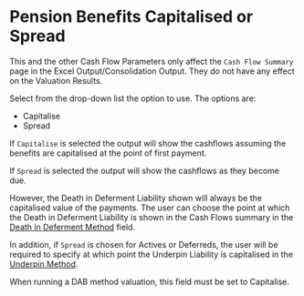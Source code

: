 # Pension Benefits Capitalised or Spread

This and the other Cash Flow Parameters only affect the `Cash Flow
Summary` page in the Excel Output/Consolidation Output. They do not have
any effect on the Valuation Results.

Select from the drop-down list the option to use. The options are:

-   Capitalise
-   Spread

If `Capitalise` is selected the output will show the cashflows assuming
the benefits are capitalised at the point of first payment.

If `Spread` is selected the output will show the cashflows as they
become due.

However, the Death in Deferment Liability shown will always be the
capitalised value of the payments. The user can choose the point at
which the Death in Deferment Liability is shown in the Cash Flows
summary in the [Death in Deferment Method](actives_basis+didmethod.md)
field.

In addition, if `Spread` is chosen for Actives or Deferreds, the user
will be required to specify at which point the Underpin Liability is
capitalised in the [Underpin Method](bases+umethod.md).

When running a DAB method valuation, this field must be set to
Capitalise.
